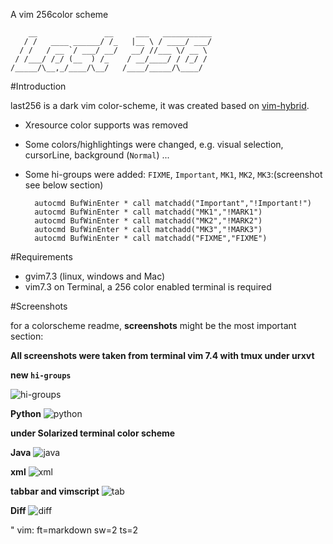 A vim 256color scheme

	    __               __     ___   ___________
	   / /   ____ ______/ /_   |__ \ / ____/ ___/
	  / /   / __ `/ ___/ __/   __/ //___ \/ __ \ 
	 / /___/ /_/ (__  ) /_    / __/____/ / /_/ / 
	/_____/\__,_/____/\__/   /____/_____/\____/  
	

#Introduction

last256 is a dark vim color-scheme, it was created based on
[vim-hybrid](https://github.com/w0ng/vim-hybrid).

- Xresource color supports was removed
- Some colors/highlightings were changed, e.g. visual selection, cursorLine, background (`Normal`) ...
- Some hi-groups were added: `FIXME`, `Important`, `MK1`, `MK2`, `MK3`:(screenshot see below section)

		autocmd BufWinEnter * call matchadd("Important","!Important!")
		autocmd BufWinEnter * call matchadd("MK1","!MARK1")
		autocmd BufWinEnter * call matchadd("MK2","!MARK2")
		autocmd BufWinEnter * call matchadd("MK3","!MARK3")
		autocmd BufWinEnter * call matchadd("FIXME","FIXME")

#Requirements

- gvim7.3 (linux, windows and Mac)
- vim7.3 on Terminal, a 256 color enabled terminal is required

#Screenshots

for a colorscheme readme, **screenshots** might be the most important section:

**All screenshots were taken from terminal vim 7.4 with tmux under urxvt**

**new `hi-groups`**

![hi-groups](https://raw.github.com/sk1418/sharedResources/master/last256/last256-higroups.png)

**Python**
![python](https://raw.github.com/sk1418/sharedResources/master/last256/last256-python_new.png)

**under Solarized terminal color scheme**


**Java**
![java](https://raw.github.com/sk1418/sharedResources/master/last256/last256-java-new.png)

**xml**
![xml](https://raw.github.com/sk1418/sharedResources/master/last256/last256-xml-new.png)

**tabbar and vimscript**
![tab](https://raw.github.com/sk1418/sharedResources/master/last256/last256-tab-new.png)

**Diff**
![diff](https://raw.github.com/sk1418/sharedResources/master/last256/last256-diff-new.png)


"  vim: ft=markdown sw=2 ts=2
